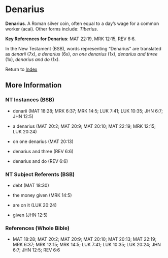 # Denarius
**Denarius**. 
A Roman silver coin, often equal to a day’s wage for a common worker (acai). 
Other forms include: 
*Tiberius*. 


**Key References for Denarius**: 
MAT 22:19, MRK 12:15, REV 6:6. 




In the New Testament (BSB), words representing “Denarius” are translated as 
*denarii* (7x), *a denarius* (6x), *on one denarius* (1x), *denarius and three* (1x), *denarius and do* (1x). 


Return to [Index](00-Index.md)

## More Information

### NT Instances (BSB)

* denarii (MAT 18:28; MRK 6:37; MRK 14:5; LUK 7:41; LUK 10:35; JHN 6:7; JHN 12:5)

* a denarius (MAT 20:2; MAT 20:9; MAT 20:10; MAT 22:19; MRK 12:15; LUK 20:24)

* on one denarius (MAT 20:13)

* denarius and three (REV 6:6)

* denarius and do (REV 6:6)



### NT Subject Referents (BSB)

* debt (MAT 18:30)

* the money given (MRK 14:5)

* are on it (LUK 20:24)

* given (JHN 12:5)



### References (Whole Bible)

* MAT 18:28; MAT 20:2; MAT 20:9; MAT 20:10; MAT 20:13; MAT 22:19; MRK 6:37; MRK 12:15; MRK 14:5; LUK 7:41; LUK 10:35; LUK 20:24; JHN 6:7; JHN 12:5; REV 6:6



